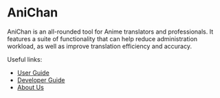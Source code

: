 # AniChan

AniChan is an all-rounded tool for Anime translators and professionals. 
It features a suite of functionality that can help reduce administration workload, 
as well as improve translation efficiency and accuracy.


Useful links:
*   [User Guide](UserGuide.md)
*   [Developer Guide](DeveloperGuide.md)
*   [About Us](AboutUs.md)
